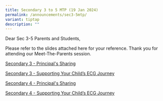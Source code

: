 ```yaml
---
title: Secondary 3 to 5 MTP (19 Jan 2024)
permalink: /announcements/sec3-5mtp/
variant: tiptap
description: ""
---
```

<p>Dear Sec 3-5 Parents and Students,</p><p>Please refer to the slides attached here for your reference. Thank you for attending our Meet-The-Parents session.</p><p><a href="/files/2024_Sec_3_MTP___P_slides.pdf" rel="noopener noreferrer nofollow" target="_blank">Secondary 3 - Principal's Sharing</a></p><p><a href="/files/2024_Sec_3_MTP___ECG_C.pdf" rel="noopener noreferrer nofollow" target="_blank">Secondary 3 - Supporting Your Child’s ECG Journey</a></p><p></p><p><a href="/files/2023_Sec_45_MTP__P_s_Presentation_.pdf" rel="noopener noreferrer nofollow" target="_blank">Secondary 4 - Principal's Sharing</a></p><p><a href="/files/2024_Sec_4_and_5_MTP___ECGC_segment.pdf" rel="noopener noreferrer nofollow" target="_blank">Secondary 4 - Supporting Your Child’s ECG Journey</a></p>